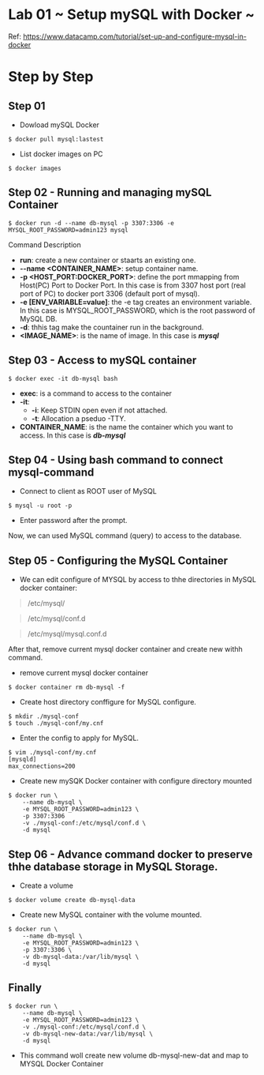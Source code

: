 # Lab 01 ~ Setup mySQL with Docker ~ 

Ref: https://www.datacamp.com/tutorial/set-up-and-configure-mysql-in-docker

# Step by Step

## Step 01
* Dowload mySQL Docker
```shell
$ docker pull mysql:lastest
```

* List docker images on PC
```shell
$ docker images
```

## Step 02 - Running and managing mySQL Container
```shell
$ docker run -d --name db-mysql -p 3307:3306 -e MYSQL_ROOT_PASSWORD=admin123 mysql
```

Command Description

* __run__: create a new container or staarts an existing one.
* __--name <CONTAINER_NAME>__: setup container name.
* __-p <HOST_PORT:DOCKER_PORT>__: define the port mmapping from Host(PC) Port to Docker Port. In this case is from 3307 host port (real port of PC) to docker port 3306 (default port of mysql).
* __-e [ENV_VARIABLE=value]__: the -e tag creates an environment variable. In this case is MYSQL_ROOT_PASSWORD, which is the root password of MySQL DB.
* __-d__: thhis tag make the countainer run in the background.
* __<IMAGE_NAME>__: is the name of image. In this case is ***mysql***

## Step 03 - Access to mySQL container
```shell
$ docker exec -it db-mysql bash
```

* __exec__: is a command to access to the container
* __-it__:
    * __-i__: Keep STDIN open even if not attached.
    * __-t__: Allocation a pseduo -TTY.
* __CONTAINER_NAME__: is the name the container which you want to access. In this case is ***db-mysql***

## Step 04 - Using bash command to connect mysql-command

* Connect to client as ROOT user of MySQL
```shell
$ mysql -u root -p
```
* Enter password after the prompt.

Now, we can used MySQL command (query) to access to the database.

## Step 05 - Configuring the MySQL Container

* We can edit configure of MYSQL by access to thhe directories in MySQL docker container:
> /etc/mysql/

> /etc/mysql/conf.d

> /etc/mysql/mysql.conf.d

After that, remove current mysql docker container and create new withh command.

* remove current mysql docker container
```shell
$ docker container rm db-mysql -f
```

* Create host directory conffigure for MySQL configure.
```shell
$ mkdir ./mysql-conf
$ touch ./mysql-conf/my.cnf
```

* Enter the config to apply for MySQL.

```shell
$ vim ./mysql-conf/my.cnf
[mysqld]
max_connections=200
```

* Create new mySQK Docker container with configure directory mounted

```shell
$ docker run \ 
    --name db-mysql \
    -e MYSQL_ROOT_PASSWORD=admin123 \ 
    -p 3307:3306
    -v ./mysql-conf:/etc/mysql/conf.d \
    -d mysql 
```


## Step 06 - Advance command docker to preserve thhe database storage in MySQL Storage.

* Create a volume
```shell
$ docker volume create db-mysql-data
```

* Create new MySQL container with the volume mounted.
```shell
$ docker run \
    --name db-mysql \
    -e MYSQL_ROOT_PASSWORD=admin123 \
    -p 3307:3306 \
    -v db-mysql-data:/var/lib/mysql \
    -d mysql
``` 

## Finally

```shell
$ docker run \
    --name db-mysql \
    -e MYSQL_ROOT_PASSWORD=admin123 \
    -v ./mysql-conf:/etc/mysql/conf.d \
    -v db-mysql-new-data:/var/lib/mysql \
    -d mysql
```

* This command woll create new volume db-mysql-new-dat and map to MYSQL Docker Container